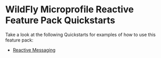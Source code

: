 # WildFly Microprofile Reactive Feature Pack Quickstarts

Take a look at the following Quickstarts for examples of how to use this feature pack:

* [Reactive Messaging](reactive-messaging)